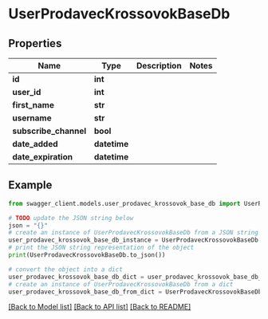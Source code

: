 # UserProdavecKrossovokBaseDb


## Properties

Name | Type | Description | Notes
------------ | ------------- | ------------- | -------------
**id** | **int** |  | 
**user_id** | **int** |  | 
**first_name** | **str** |  | 
**username** | **str** |  | 
**subscribe_channel** | **bool** |  | 
**date_added** | **datetime** |  | 
**date_expiration** | **datetime** |  | 

## Example

```python
from swagger_client.models.user_prodavec_krossovok_base_db import UserProdavecKrossovokBaseDb

# TODO update the JSON string below
json = "{}"
# create an instance of UserProdavecKrossovokBaseDb from a JSON string
user_prodavec_krossovok_base_db_instance = UserProdavecKrossovokBaseDb.from_json(json)
# print the JSON string representation of the object
print(UserProdavecKrossovokBaseDb.to_json())

# convert the object into a dict
user_prodavec_krossovok_base_db_dict = user_prodavec_krossovok_base_db_instance.to_dict()
# create an instance of UserProdavecKrossovokBaseDb from a dict
user_prodavec_krossovok_base_db_from_dict = UserProdavecKrossovokBaseDb.from_dict(user_prodavec_krossovok_base_db_dict)
```
[[Back to Model list]](../README.md#documentation-for-models) [[Back to API list]](../README.md#documentation-for-api-endpoints) [[Back to README]](../README.md)



